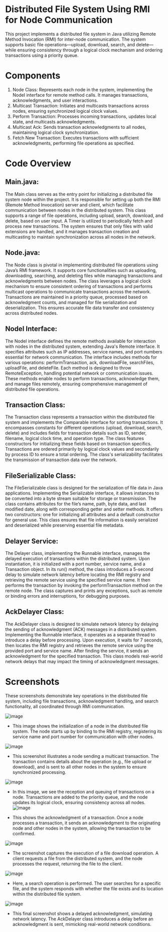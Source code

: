 # Distributed File System Using RMI for Node Communication
 
This project implements a distributed file system in Java utilizing Remote Method Invocation (RMI) for inter-node communication. The system supports basic file operations—upload, download, search, and delete—while ensuring consistency through a logical clock mechanism and ordering transactions using a priority queue. 
       
            
# Components
1. Node Class: Represents each node in the system, implementing the NodeI interface for remote method calls. It manages transactions, acknowledgments, and user interactions.
2. Multicast Transaction: Initiates and multicasts transactions across nodes, ensuring synchronized logical clock values.
3. Perform Transaction: Processes incoming transactions, updates local state, and multicasts acknowledgments.
4. Multicast Ack: Sends transaction acknowledgments to all nodes, maintaining logical clock synchronization.
5. Fetch New Transaction: Executes transactions with sufficient acknowledgments, performing file operations as specified.



# Code Overview

## Main.java:

The Main class serves as the entry point for initializing a distributed file system node within the project. It is responsible for setting up both the RMI (Remote Method Invocation) server and client, which facilitate communication between nodes in the distributed system. This class supports a range of file operations, including upload, search, download, and delete, based on user input. A Timer is utilized to periodically fetch and process new transactions. The system ensures that only files with valid extensions are handled, and it manages transaction creation and multicasting to maintain synchronization across all nodes in the network.
  
## Node.java:

The Node class is pivotal in implementing distributed file operations using Java’s RMI framework. It supports core functionalities such as uploading, downloading, searching, and deleting files while managing transactions and acknowledgments between nodes. The class leverages a logical clock mechanism to ensure consistent ordering of transactions and performs multicast operations to communicate transactions across the network. Transactions are maintained in a priority queue, processed based on acknowledgment counts, and managed for file serialization and deserialization. This ensures accurate file data transfer and consistency across distributed nodes.

  
## NodeI Interface:

The NodeI interface defines the remote methods available for interaction with nodes in the distributed system, extending Java's Remote interface. It specifies attributes such as IP addresses, service names, and port numbers essential for network communication. The interface includes methods for various operations: performTransaction, ack, downloadFile, searchFiles, uploadFile, and deleteFile. Each method is designed to throw RemoteException, handling potential network or communication issues. These methods enable nodes to perform transactions, acknowledge them, and manage files remotely, ensuring comprehensive management of distributed file operations.
  
## Transaction Class:

The Transaction class represents a transaction within the distributed file system and implements the Comparable interface for sorting transactions. It encompasses constants for different operations (upload, download, search, delete) and includes fields for transaction details such as ID, sender, filename, logical clock time, and operation type. The class features constructors for initializing these fields based on transaction specifics. Transactions are ordered primarily by logical clock values and secondarily by process ID to ensure a total ordering. The class's serializability facilitates the transmission of transaction data over the network.

  
## FileSerializable Class:

The FileSerializable class is designed for the serialization of file data in Java applications. Implementing the Serializable interface, it allows instances to be converted into a byte stream suitable for storage or transmission. The class contains attributes for the file’s name, path, byte data, and last modified date, along with corresponding getter and setter methods. It offers two constructors: one for initializing all attributes and a default constructor for general use. This class ensures that file information is easily serialized and deserialized while preserving essential file metadata.



  
## Delayer Service: 

The Delayer class, implementing the Runnable interface, manages the delayed execution of transactions within the distributed system. Upon instantiation, it is initialized with a port number, service name, and a Transaction object. In its run() method, the class introduces a 5-second delay to simulate network latency before locating the RMI registry and retrieving the remote service using the specified service name. It then performs the transaction by invoking the performTransaction method on the remote node. The class captures and prints any exceptions, such as remote or binding errors and interruptions, for debugging purposes.





## AckDelayer Class: 

The AckDelayer class is designed to simulate network latency by delaying the sending of acknowledgment (ACK) messages in a distributed system. Implementing the Runnable interface, it operates as a separate thread to introduce a delay before processing. Upon execution, it waits for 7 seconds, then locates the RMI registry and retrieves the remote service using the provided port and service name. After finding the service, it sends an acknowledgment for the specified transaction. This class models real-world network delays that may impact the timing of acknowledgment messages.


# Screenshots
These screenshots demonstrate key operations in the distributed file system, including file transactions, acknowledgment handling, and search functionality, all coordinated through RMI communication.



![image](https://github.com/user-attachments/assets/7f65054a-1d4e-4b17-945f-cc7ca93f5512)
- This image shows the initialization of a node in the distributed file system. The node starts up by binding to the RMI registry, registering its service name and port number for communication with other nodes.




![image](https://github.com/user-attachments/assets/0c8e990a-7f9f-4200-b44a-da3dcc3ccef5)

- This screenshot illustrates a node sending a multicast transaction. The transaction contains details about the operation (e.g., file upload or download), and is sent to all other nodes in the system to ensure synchronized processing.
  
![image](https://github.com/user-attachments/assets/8cb35038-eba4-499b-aadd-49064eb13178)

- In this image, we see the reception and queuing of transactions on a node. Transactions are added to the priority queue, and the node updates its logical clock, ensuring consistency across all nodes.
![image](https://github.com/user-attachments/assets/6e0479e4-b795-4596-a08f-f788fe334d9b)

- This shows the acknowledgment of a transaction. Once a node processes a transaction, it sends an acknowledgment to the originating node and other nodes in the system, allowing the transaction to be confirmed.


![image](https://github.com/user-attachments/assets/1e5241af-1b1a-4b28-8ed2-060e507f4018)

- The screenshot captures the execution of a file download operation. A client requests a file from the distributed system, and the node processes the request, returning the file to the client.

![image](https://github.com/user-attachments/assets/405be658-65da-4a90-a835-a0e94b2ecf07)


- Here, a search operation is performed. The user searches for a specific file, and the system responds with whether the file exists and its location within the distributed file system.
  
![image](https://github.com/user-attachments/assets/c6fda818-ed1f-4b9a-8343-8baae597ba09)

- This final screenshot shows a delayed acknowledgment, simulating network latency. The AckDelayer class introduces a delay before an acknowledgment is sent, mimicking real-world network conditions.
